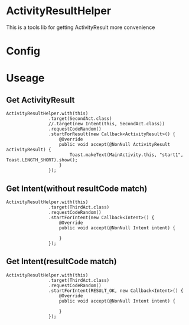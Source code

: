 # ActivityResultHelper
This is a tools lib for getting ActivityResult more convenience

# Config



# Useage

## Get ActivityResult

```
ActivityResultHelper.with(this)
                .target(SecondAct.class)
                //.target(new Intent(this, SecondAct.class))
                .requestCodeRandom()
                .startForResult(new Callback<ActivityResult>() {
                    @Override
                    public void accept(@NonNull ActivityResult activityResult) {
                        Toast.makeText(MainActivity.this, "start1", Toast.LENGTH_SHORT).show();
                    }
                });
```

## Get Intent(without resultCode match)

```
ActivityResultHelper.with(this)
                .target(ThirdAct.class)
                .requestCodeRandom()
                .startForIntent(new Callback<Intent>() {
                    @Override
                    public void accept(@NonNull Intent intent) {
                        
                    }
                });
```

## Get Intent(resultCode match)

```
ActivityResultHelper.with(this)
                .target(ThirdAct.class)
                .requestCodeRandom()
                .startForIntent(RESULT_OK, new Callback<Intent>() {
                    @Override
                    public void accept(@NonNull Intent intent) {
                        
                    }
                });
```
